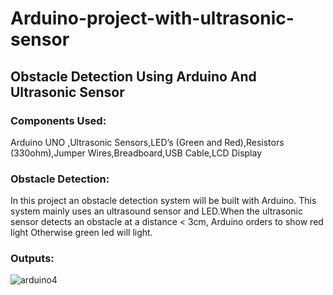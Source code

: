 # Arduino-project-with-ultrasonic-sensor
## Obstacle Detection Using Arduino And Ultrasonic Sensor

### Components Used:
  
Arduino UNO ,Ultrasonic Sensors,LED’s (Green and Red),Resistors (330ohm),Jumper Wires,Breadboard,USB Cable,LCD Display

 ### Obstacle Detection:

In this project an obstacle detection system will be built with Arduino. This system mainly uses an ultrasound sensor and LED.When the ultrasonic sensor detects an obstacle at a distance < 3cm, Arduino orders to show red light Otherwise green led will light.

### Outputs:
![arduino4](https://user-images.githubusercontent.com/82924890/208608205-58083988-bb26-4a68-a4dd-51af732c8b9f.jpg)
